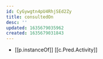 ```yaml
---
id: CyGywgtn4pU4RhjSEd2Zy
title: consultedOn
desc: ''
updated: 1635679035962
created: 1635679031843
---
```


- [[p.instanceOf]] [[c.Pred.Activity]]
